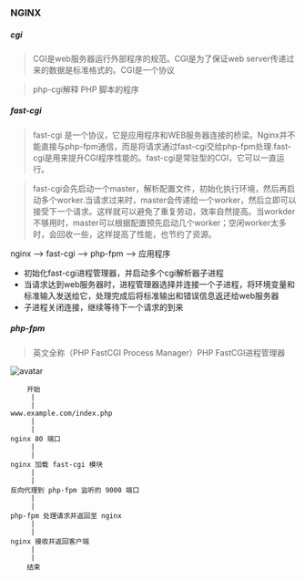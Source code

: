 ### NGINX


##### cgi
> CGI是web服务器运行外部程序的规范。CGI是为了保证web server传递过来的数据是标准格式的。CGI是一个协议

> php-cgi解释 PHP 脚本的程序

#####  fast-cgi
> fast-cgi 是一个协议，它是应用程序和WEB服务器连接的桥梁。Nginx并不能直接与php-fpm通信，而是将请求通过fast-cgi交给php-fpm处理.fast-cgi是用来提升CGI程序性能的。fast-cgi是常驻型的CGI，它可以一直运行。

> fast-cgi会先启动一个master，解析配置文件，初始化执行环境，然后再启动多个worker.当请求过来时，master会传递给一个worker，然后立即可以接受下一个请求。这样就可以避免了重复劳动，效率自然提高。当workder不够用时，master可以根据配置预先启动几个worker；空闲worker太多时，会回收一些，这样提高了性能，也节约了资源。



nginx --> fast-cgi --> php-fpm --> 应用程序

- 初始化fast-cgi进程管理器，并启动多个cgi解析器子进程
- 当请求达到web服务器时，进程管理器选择并连接一个子进程，将环境变量和标准输入发送给它，处理完成后将标准输出和错误信息返还给web服务器
- 子进程关闭连接，继续等待下一个请求的到来

##### php-fpm
> 英文全称（PHP FastCGI Process Manager）PHP FastCGI进程管理器


![avatar](https://cdn.learnku.com/uploads/images/201711/09/5130/WxahgaD0kZ.png)

        开始
         |
         |
    www.example.com/index.php
         |
         |
    nginx 80 端口
         |
         |
    nginx 加载 fast-cgi 模块
         |
         |
    反向代理到 php-fpm 监听的 9000 端口
         |
         |
    php-fpm 处理请求并返回至 nginx
         |
         |
    nginx 接收并返回客户端
         |
         |
        结束
